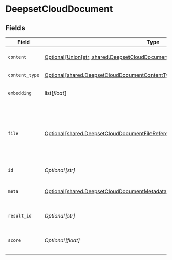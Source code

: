 # DeepsetCloudDocument


## Fields

| Field                                                                                                                                                                            | Type                                                                                                                                                                             | Required                                                                                                                                                                         | Description                                                                                                                                                                      |
| -------------------------------------------------------------------------------------------------------------------------------------------------------------------------------- | -------------------------------------------------------------------------------------------------------------------------------------------------------------------------------- | -------------------------------------------------------------------------------------------------------------------------------------------------------------------------------- | -------------------------------------------------------------------------------------------------------------------------------------------------------------------------------- |
| `content`                                                                                                                                                                        | [Optional[Union[str, shared.DeepsetCloudDocumentContentContent, list[Any]]]](undefined/models/shared/deepsetclouddocumentcontent.md)                                             | :heavy_minus_sign:                                                                                                                                                               | Content of the document.                                                                                                                                                         |
| `content_type`                                                                                                                                                                   | [Optional[shared.DeepsetCloudDocumentContentType]](undefined/models/shared/deepsetclouddocumentcontenttype.md)                                                                   | :heavy_check_mark:                                                                                                                                                               | Type of the content.                                                                                                                                                             |
| `embedding`                                                                                                                                                                      | list[*float*]                                                                                                                                                                    | :heavy_minus_sign:                                                                                                                                                               | Embedding of the document.                                                                                                                                                       |
| `file`                                                                                                                                                                           | [Optional[shared.DeepsetCloudDocumentFileReferenceObjectDeprecatedUseFilesInstead]](undefined/models/shared/deepsetclouddocumentfilereferenceobjectdeprecatedusefilesinstead.md) | :heavy_minus_sign:                                                                                                                                                               | Object containing the `file_id` and `name` of a file. This is used to associate a document with a file.                                                                          |
| `id`                                                                                                                                                                             | *Optional[str]*                                                                                                                                                                  | :heavy_check_mark:                                                                                                                                                               | ID of the document.                                                                                                                                                              |
| `meta`                                                                                                                                                                           | [Optional[shared.DeepsetCloudDocumentMetadataOfFile]](undefined/models/shared/deepsetclouddocumentmetadataoffile.md)                                                             | :heavy_check_mark:                                                                                                                                                               | The metadata of this document.                                                                                                                                                   |
| `result_id`                                                                                                                                                                      | *Optional[str]*                                                                                                                                                                  | :heavy_minus_sign:                                                                                                                                                               | Unique identifier of the result.                                                                                                                                                 |
| `score`                                                                                                                                                                          | *Optional[float]*                                                                                                                                                                | :heavy_minus_sign:                                                                                                                                                               | Shows the relevance score of the prediction.                                                                                                                                     |